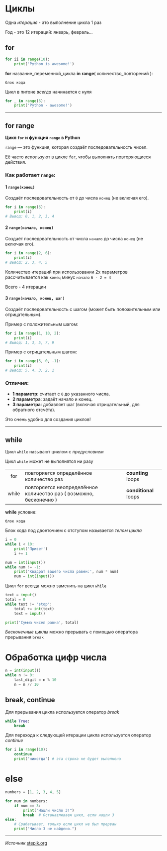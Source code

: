 # Циклы

Одна *итерация* - это выполнение цикла 1 раз

Год - это 12 итераций: январь, февраль...

## for

```python
for ii in range(10):
    print('Python is awesome!')
```

**for** название_переменной_цикла **in** **range**( количество_повторений ):
    
    блок кода

Цикл в питоне *всегда* начинается с нуля


```python
for _ in range(5):
    print('Python - awesome!')
```

---

## for range

**Цикл `for` и функция `range` в Python**  

`range` — это функция, которая создаёт последовательность чисел.

Её часто используют в цикле `for`, чтобы выполнять повторяющиеся действия.  

### Как работает `range`:  

#### 1 **`range(конец)`**  
Создаёт последовательность от `0` до числа `конец` (не включая его).  

```python
for i in range(5):
    print(i)
# Вывод: 0, 1, 2, 3, 4
```

#### 2 **`range(начало, конец)`**  
Создаёт последовательность от числа `начало` до числа `конец` (не включая его).  
 
```python
for i in range(2, 6):
    print(i)
# Вывод: 2, 3, 4, 5
```

Количество итераций при использовании 2х параметров рассчитывается как `конец` минус `начало` `6 - 2 = 4`

Всего - 4 итерации


#### 3 **`range(начало, конец, шаг)`**  
Создаёт последовательность с шагом (может быть положительным или отрицательным).  

Пример с положительным шагом:  
```python
for i in range(1, 10, 2):
    print(i)
# Вывод: 1, 3, 5, 7, 9
```
Пример с отрицательным шагом:  
```python
for i in range(5, 0, -1):
    print(i)
# Вывод: 5, 4, 3, 2, 1
```

### Отличия:  
- **1 параметр**: считает с `0` до указанного числа.  
- **2 параметра**: задаёт начало и конец.  
- **3 параметра**: добавляет шаг (включая отрицательный, для обратного отсчёта).  

Это очень удобно для создания циклов!

---

## while

Цикл `while` называют циклом с *предусловием*

Цикл `while` может не выполнятся ни разу

| |                            |    |
| :------: | -------------------------- | - |
| for      | повторяется определённое количество раз  | **counting** loops
| while    | повторяется неопределённое количество раз ( возможно, бесконечно ) | **conditional** loops

**while** условие:

    блок кода

Блок кода под двоеточием с отступом называется *телом цикла*

```python
i = 0
while i < 10:
    print('Привет')
    i += 1

num = int(input())
while num != -1:
    print('Квадрат вашего числа равен:', num * num)
    num = int(input())
```

Цикл `for` всегда можно заменить на цикл `while`

```python
text = input()
total = 0
while text != 'stop':
    total += int(text)
    text = input()

print('Сумма чисел равна', total)
```

*Бесконечные* циклы можно прерывать с помощью оператора прерывания `break`

# Обработка цифр числа

```python
n = int(input())
while n != 0:
    last_digit = n % 10
    n = n // 10
```

## break, continue

Для прерывания цикла используется оператор *break*

```python
while True:
    break
```

Для перехода к следующей итерации цикла используется оператор *continue*

```python
for i in range(10):
    continue
    print("никогда") # эта строка не будет выполнена
```

# else

```python
numbers = [1, 2, 3, 4, 5]

for num in numbers:
    if num == 3:
        print("Нашли число 3!")
        break  # Останавливаем цикл, если нашли 3
else:
    # Срабатывает, только если цикл не был прерван
    print("Число 3 не найдено.")
```

---

*Источник* [stepik.org](https://stepik.org/lesson/265118/step/6?unit=246067)
